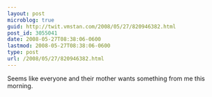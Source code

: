 ```yaml
---
layout: post
microblog: true
guid: http://twit.vmstan.com/2008/05/27/820946382.html
post_id: 3055041
date: 2008-05-27T08:38:06-0600
lastmod: 2008-05-27T08:38:06-0600
type: post
url: /2008/05/27/820946382.html
---
```

Seems like everyone and their mother wants something from me this morning.

